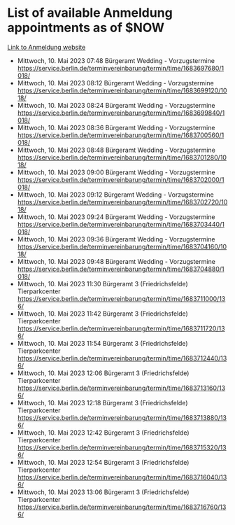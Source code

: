# List of available Anmeldung appointments as of $NOW
[Link to Anmeldung website](https://service.berlin.de/terminvereinbarung/termin/tag.php?termin=1&anliegen[]=120686&dienstleisterlist=122210,122217,327316,122219,327312,122227,327314,122231,327346,122243,327348,122254,122252,329742,122260,329745,122262,329748,122271,327278,122273,327274,122277,327276,330436,122280,327294,122282,327290,122284,327292,122291,327270,122285,327266,122286,327264,122296,327268,150230,329760,122297,327286,122294,327284,122312,329763,122314,329775,122304,327330,122311,327334,122309,327332,317869,122281,327352,122279,329772,122283,122276,327324,122274,327326,122267,329766,122246,327318,122251,327320,122257,327322,122208,327298,122226,327300&herkunft=http%3A%2F%2Fservice.berlin.de%2Fdienstleistung%2F120686%2F)
- Mittwoch, 10. Mai 2023 07:48 Bürgeramt Wedding - Vorzugstermine https://service.berlin.de/terminvereinbarung/termin/time/1683697680/1018/
- Mittwoch, 10. Mai 2023 08:12 Bürgeramt Wedding - Vorzugstermine https://service.berlin.de/terminvereinbarung/termin/time/1683699120/1018/
- Mittwoch, 10. Mai 2023 08:24 Bürgeramt Wedding - Vorzugstermine https://service.berlin.de/terminvereinbarung/termin/time/1683699840/1018/
- Mittwoch, 10. Mai 2023 08:36 Bürgeramt Wedding - Vorzugstermine https://service.berlin.de/terminvereinbarung/termin/time/1683700560/1018/
- Mittwoch, 10. Mai 2023 08:48 Bürgeramt Wedding - Vorzugstermine https://service.berlin.de/terminvereinbarung/termin/time/1683701280/1018/
- Mittwoch, 10. Mai 2023 09:00 Bürgeramt Wedding - Vorzugstermine https://service.berlin.de/terminvereinbarung/termin/time/1683702000/1018/
- Mittwoch, 10. Mai 2023 09:12 Bürgeramt Wedding - Vorzugstermine https://service.berlin.de/terminvereinbarung/termin/time/1683702720/1018/
- Mittwoch, 10. Mai 2023 09:24 Bürgeramt Wedding - Vorzugstermine https://service.berlin.de/terminvereinbarung/termin/time/1683703440/1018/
- Mittwoch, 10. Mai 2023 09:36 Bürgeramt Wedding - Vorzugstermine https://service.berlin.de/terminvereinbarung/termin/time/1683704160/1018/
- Mittwoch, 10. Mai 2023 09:48 Bürgeramt Wedding - Vorzugstermine https://service.berlin.de/terminvereinbarung/termin/time/1683704880/1018/
- Mittwoch, 10. Mai 2023 11:30 Bürgeramt 3 (Friedrichsfelde) Tierparkcenter https://service.berlin.de/terminvereinbarung/termin/time/1683711000/136/
- Mittwoch, 10. Mai 2023 11:42 Bürgeramt 3 (Friedrichsfelde) Tierparkcenter https://service.berlin.de/terminvereinbarung/termin/time/1683711720/136/
- Mittwoch, 10. Mai 2023 11:54 Bürgeramt 3 (Friedrichsfelde) Tierparkcenter https://service.berlin.de/terminvereinbarung/termin/time/1683712440/136/
- Mittwoch, 10. Mai 2023 12:06 Bürgeramt 3 (Friedrichsfelde) Tierparkcenter https://service.berlin.de/terminvereinbarung/termin/time/1683713160/136/
- Mittwoch, 10. Mai 2023 12:18 Bürgeramt 3 (Friedrichsfelde) Tierparkcenter https://service.berlin.de/terminvereinbarung/termin/time/1683713880/136/
- Mittwoch, 10. Mai 2023 12:42 Bürgeramt 3 (Friedrichsfelde) Tierparkcenter https://service.berlin.de/terminvereinbarung/termin/time/1683715320/136/
- Mittwoch, 10. Mai 2023 12:54 Bürgeramt 3 (Friedrichsfelde) Tierparkcenter https://service.berlin.de/terminvereinbarung/termin/time/1683716040/136/
- Mittwoch, 10. Mai 2023 13:06 Bürgeramt 3 (Friedrichsfelde) Tierparkcenter https://service.berlin.de/terminvereinbarung/termin/time/1683716760/136/
